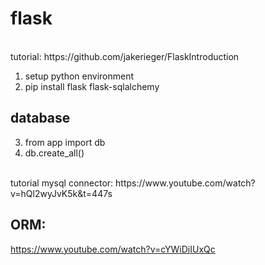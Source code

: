 # flask
<br>
tutorial: https://github.com/jakerieger/FlaskIntroduction
<br>

1. setup python environment
2. pip install flask flask-sqlalchemy 

## database
3. from app import db
4. db.create_all()

<br>
tutorial mysql connector: https://www.youtube.com/watch?v=hQl2wyJvK5k&t=447s


<br>

## ORM:
https://www.youtube.com/watch?v=cYWiDiIUxQc